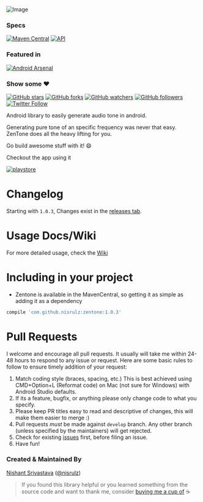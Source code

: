 ![Image](img/github_banner.png)

### Specs
[![Maven Central](https://maven-badges.herokuapp.com/maven-central/com.github.nisrulz/zentone/badge.svg)](https://maven-badges.herokuapp.com/maven-central/com.github.nisrulz/zentone) [![API](https://img.shields.io/badge/API-9%2B-orange.svg?style=flat)](https://android-arsenal.com/api?level=9)

### Featured in
[![Android Arsenal](https://img.shields.io/badge/Android%20Arsenal-Zentone-green.svg?style=true)](https://android-arsenal.com/details/1/3470)

### Show some :heart:
[![GitHub stars](https://img.shields.io/github/stars/nisrulz/zentone.svg?style=social&label=Star)](https://github.com/nisrulz/zentone) [![GitHub forks](https://img.shields.io/github/forks/nisrulz/zentone.svg?style=social&label=Fork)](https://github.com/nisrulz/zentone/fork) [![GitHub watchers](https://img.shields.io/github/watchers/nisrulz/zentone.svg?style=social&label=Watch)](https://github.com/nisrulz/zentone) [![GitHub followers](https://img.shields.io/github/followers/nisrulz.svg?style=social&label=Follow)](https://github.com/nisrulz/zentone)  
[![Twitter Follow](https://img.shields.io/twitter/follow/nisrulz.svg?style=social)](https://twitter.com/nisrulz) 

Android library to easily generate audio tone in android.

Generating pure tone of an specific frequency was never that easy. ZenTone does all the heavy lifting for you.

Go build awesome stuff with it!  :smile:

Checkout the app using it

[![playstore](https://github.com/nisrulz/zentone/raw/master/img/google-play-store.png)](https://play.google.com/store/apps/details?id=in.excogitation.library_zentone)

# Changelog

Starting with `1.0.3`, Changes exist in the [releases tab](https://github.com/nisrulz/zentone/releases).

# Usage Docs/Wiki
For more detailed usage, check the [Wiki](https://github.com/nisrulz/zentone/wiki)

# Including in your project
- Zentone is available in the MavenCentral, so getting it as simple as adding it as a dependency
```gradle
compile 'com.github.nisrulz:zentone:1.0.3'
```

# Pull Requests
I welcome and encourage all pull requests. It usually will take me within 24-48 hours to respond to any issue or request. Here are some basic rules to follow to ensure timely addition of your request:
  1. Match coding style (braces, spacing, etc.) This is best achieved using CMD+Option+L (Reformat code) on Mac (not sure for Windows) with Android Studio defaults.
  2. If its a feature, bugfix, or anything please only change code to what you specify.
  3. Please keep PR titles easy to read and descriptive of changes, this will make them easier to merge :)
  4. Pull requests _must_ be made against `develop` branch. Any other branch (unless specified by the maintainers) will get rejected.
  5. Check for existing [issues](https://github.com/nisrulz/zentone/issues) first, before filing an issue.  
  6. Have fun!

### Created & Maintained By
[Nishant Srivastava](https://github.com/nisrulz) ([@nisrulz](https://www.twitter.com/nisrulz))

> If you found this library helpful or you learned something from the source code and want to thank me, consider [buying me a cup of](https://www.paypal.me/nisrulz/5) :coffee: